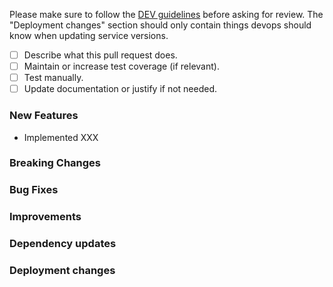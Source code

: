 Please make sure to follow the [DEV guidelines](https://gen3.org/resources/developer/dev-introduction/)
before asking for review. The "Deployment changes" section should only contain things devops should know when updating service versions.

- [ ] Describe what this pull request does.
- [ ] Maintain or increase test coverage (if relevant).
- [ ] Test manually.
- [ ] Update documentation or justify if not needed.

### New Features
- Implemented XXX

### Breaking Changes


### Bug Fixes


### Improvements


### Dependency updates


### Deployment changes

